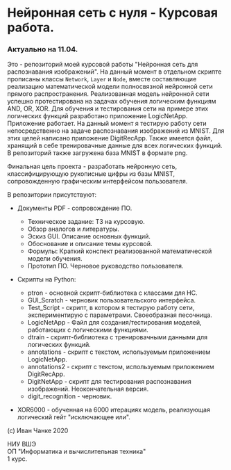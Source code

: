 # Нейронная сеть с нуля - Курсовая работа.
### Актуально на 11.04. 

Это - репозиторий моей курсовой работы "Нейронная сеть для распознавания изображений". На данный момент в отдельном скрипте прописаны классы `Network`, `Layer` и `Node`, вместе составляющие реализацию математической модели полносвязной нейронной сети прямого распространения. Реализованная модель нейронной сети успешно протестирована на задачах обучения логическим функциям AND, OR, XOR.
Для обучения и тестирования сети на примере этих логических функций разработано приложение LogicNetApp. Приложение работает.
На данный момент я тестирую работу сети непосредственно на задаче распознавания изображений из MNIST. Для этих целей написано приложение DigitRecApp.
Также имеется файл, хранящий в себе тренировачные данные для всех логических функций. В репозиторий также загружена база MNIST в формате png.

Финальная цель проекта - разработать нейронную сеть, классифицирующую рукописные цифры из базы MNIST, сопровожденную графическим интерфейсом пользователя.

В репозитории присутствуют:
* Документы PDF - сопровождение ПО.
    * Техническое задание: ТЗ на курсовую.
    * Обзор аналогов и литературы.
    * Эскиз GUI. Описание основных функций.
    * Обоснование и описание темы курсовой.
    * Формулы: Краткий конспект реализованной математической модели обучения.
    * Прототип ПО. Черновое руководство пользователя.
    
* Скрипты на Python:
    * ptron - основной скрипт-библиотека с классами для НС.
    * GUI_Scratch - черновик пользовательского интерфейса. 
    * Test_Script - скрипт, в котором я тестирую работу сети, экспериментирую с параметрами. Своеобразная песочница.
    * LogicNetApp - Файл для создания/тестирования моделей, работающих с логическими функциями.
    * dtrain - скрипт-библиотека с тренировачными данными для логических функций.
    * annotations - скрипт с текстом, используемым приложением LogicNetApp.
    * annotations2 - скрипт с текстом, используемым приложением DigitRecApp.
    * DigitNetApp - скрипт для тестирования распознавания изображений. Неокончательная версия.
    * digit_recognition - черновик.

* XOR6000 - обученная на 6000 итерациях модель, реализующая логический гейт "исключающее или".

(c) Иван Чанке 2020

НИУ ВШЭ\
ОП "Информатика и вычислительная техника"\
1 курс.
